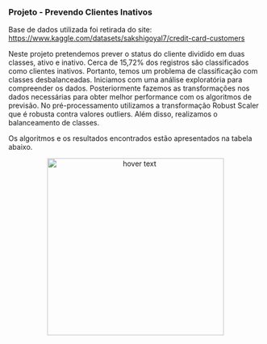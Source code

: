 ### Projeto - Prevendo Clientes Inativos

Base de dados utilizada foi retirada do site: https://www.kaggle.com/datasets/sakshigoyal7/credit-card-customers

Neste projeto pretendemos prever o status do cliente dividido em duas classes, ativo e inativo. Cerca de 15,72% dos registros são classificados como clientes inativos. Portanto, temos um problema de classificação com classes desbalanceadas. Iniciamos com uma análise exploratória para compreender os dados. Posteriormente fazemos as transformações nos dados necessárias para obter melhor performance com os algoritmos de previsão. No pré-processamento utilizamos a transformação Robust Scaler que é robusta contra valores outliers. Além disso, realizamos o balanceamento de classes.

Os algoritmos e os resultados encontrados estão apresentados na tabela abaixo.

<p align="center">
  <img src="score_algoritmos.jpg" width="350" title="hover text">
</p>

